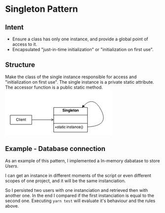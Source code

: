 # Singleton Pattern
## Intent
* Ensure a class has only one instance, and provide a global point of access to it.
* Encapsulated "just-in-time initialization" or "initialization on first use".

## Structure
Make the class of the single instance responsible for access and "initialization on first use". The single instance is a private static attribute. The accessor function is a public static method.
![Singleton Diagram](singleton.png)

## Example - Database connection
As an example of this pattern, I implemented a In-memory dabatase to store *Users*. 

I can get an instance in different moments of the script or even different scopes of one project, and it will be the same instanciation.

So I persisted two users with one instanciation and retrieved then with another one. In the end I compared if the first instanciation is equal to the second one. Executing `yarn test` will evaluate it's behaviour and the rules above.